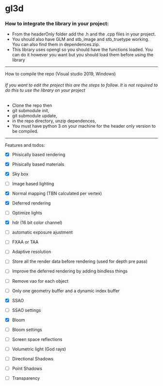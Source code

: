 # gl3d

<h3>How to integrate the library in your project:</h3>

  * From the headerOnly folder add the .h and the .cpp files in your project.
  * You should also have GLM and stb_image and stb_truetype working. You can also find them in dependences.zip.
  * This library uses opengl so you should have the functions loaded. You can do it however you want but you should load them before using the library

---

How to compile the repo (Visual studio 2019, Windows)

<h6>If you want to edit the project this are the steps to follow. It is not required to do this tu use the library on your project</h6>

  * Clone the repo then
  * git submodule init,
  * git submodule update,
  * in the repo directory, unzip dependences,
  * You must have python 3 on your machine for the header only version to be compiled.

---

Features and todos:

- [x] Phisically based rendering
- [x] Phisically based materials
- [x] Sky box
- [ ] Image based lighting
- [x] Normal mapping (TBN calculated per vertex)

- [x] Deferred rendering
- [ ] Optimize lights 

- [x] hdr (16 bit color channel) 
- [ ] automatic exposure ajustment

- [ ] FXAA or TAA
- [ ] Adaptive resolution

- [ ] Store all the render data before rendering (used for depth pre pass)
- [ ] Improve the deferred rendering by adding bindless things
- [ ] Remove vao for each object
- [ ] Only one geometry buffer and a dynamic index buffer

- [x] SSAO
- [ ] SSAO settings

- [x] Bloom
- [ ] Bloom settings

- [ ] Screen space reflections

- [ ] Volumetric light (God rays)

- [ ] Directional Shadows
- [ ] Point Shadows

- [ ] Transparency




